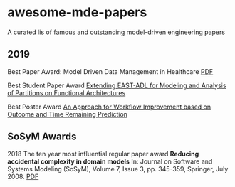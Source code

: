 # awesome-mde-papers
A curated lis of famous and outstanding model-driven engineering papers

## 2019

Best Paper Award: Model Driven Data Management in Healthcare
[PDF](http://insticc.org/node/TechnicalProgram/modelsward/presentationDetails/73911)

Best Student Paper Award
[Extending EAST-ADL for Modeling and Analysis of Partitions on Functional Architectures](http://dx.doi.org/10.5220/0007688301670176)

Best Poster Award
[An Approach for Workflow Improvement based on Outcome and Time Remaining Prediction](http://dx.doi.org/10.5220/0007577504730480)

## SoSyM Awards

2018 The ten year most influential regular paper award
**Reducing accidental complexity in domain models**
In: Journal on Software and Systems Modeling (SoSyM), Volume 7, Issue 3, pp. 345-359, Springer, July 2008.
[PDF](https://www.researchgate.net/publication/225173448_Reducing_accidental_complexity_in_domain_models) 
